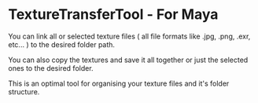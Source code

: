 # TextureTransferTool - For Maya

You can link all or selected texture files ( all file formats like .jpg, .png, .exr, etc... ) to the desired folder path.

You can also copy the textures and save it all together or just the selected ones to the desired folder.

This is an optimal tool for organising your texture files and it's folder structure.
